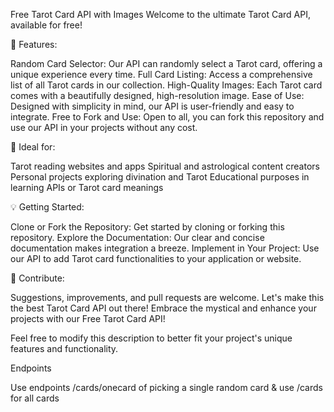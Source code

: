 Free Tarot Card API with Images
Welcome to the ultimate Tarot Card API, available for free!

🌟 Features:

Random Card Selector: Our API can randomly select a Tarot card, offering a unique experience every time.
Full Card Listing: Access a comprehensive list of all Tarot cards in our collection.
High-Quality Images: Each Tarot card comes with a beautifully designed, high-resolution image.
Ease of Use: Designed with simplicity in mind, our API is user-friendly and easy to integrate.
Free to Fork and Use: Open to all, you can fork this repository and use our API in your projects without any cost.

🔮 Ideal for:

Tarot reading websites and apps
Spiritual and astrological content creators
Personal projects exploring divination and Tarot
Educational purposes in learning APIs or Tarot card meanings

💡 Getting Started:

Clone or Fork the Repository: Get started by cloning or forking this repository.
Explore the Documentation: Our clear and concise documentation makes integration a breeze.
Implement in Your Project: Use our API to add Tarot card functionalities to your application or website.

🤝 Contribute:

Suggestions, improvements, and pull requests are welcome. Let's make this the best Tarot Card API out there!
Embrace the mystical and enhance your projects with our Free Tarot Card API!

Feel free to modify this description to better fit your project's unique features and functionality.

Endpoints

Use endpoints /cards/onecard of picking a single random card & use /cards for all cards

